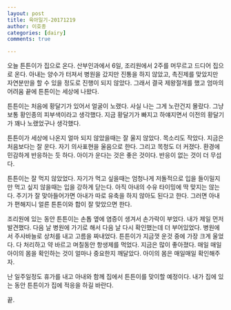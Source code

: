 ```yaml
---
layout: post
title: 육아일기-20171219
author: 이호종
categories: [dairy]
comments: true

---
```


오늘 튼튼이가 집으로 온다. 산부인과에서 6일, 조리원에서 2주를 머무르고 드디어 집으로 온다. 아내는 양수가 터져서 병원을 갔지만 진통을 하지 않았고, 촉진제를 맞았지만 자연분만을 할 수 있을 정도로 진행이 되지 않았다. 그래서 결국 제왕절개를 했고 엄마의 어려움 끝에 튼튼이는 세상에 나왔다.

튼튼이는 처음에 황달기가 있어서 얼굴이 노랬다. 사실 나는 그게 노란건지 몰랐다. 그냥 보통 황인종의 피부색이라고 생각했다. 지금 황달기가 빠지고 하얘지면서 이전의 황달기가 꽤나 노랬었구나 생각했다.

튼튼이가 세상에 나온지 얼마 되지 않았을때는 잘 울지 않았다. 목소리도 작았다. 지금은 처음보다는 잘 운다. 자기 의사표현을 울음으로 한다. 그리고 목청도 더 커졌다. 환경에 민감하게 반응하는 듯 하다. 아이가 운다는 것은 좋은 것이다. 반응이 없는 것이 더 무섭다.

튼튼이는 잘 먹지 않았었다. 자기가 먹고 싶을때는 엄청나게 저돌적으로 입을 들이밀지만 먹고 싶지 않을때는 입을 강하게 닫는다. 아직 아내의 수유 타이밍에 딱 맞지는 않는다. 주기가 잘 맞아들어가면 아내가 따로 유축을 하지 않아도 된다고 한다. 그러면 아내가 편해지니 얼른 튼튼이와 합이 잘 맞았으면 한다.

조리원에 있는 동안 튼튼이는 손톱 옆에 염증이 생겨서 손가락이 부었다. 내가 제일 먼저 발견했다. 다음 날 병원에 가기로 해서 다음 날 다시 확인했는데 더 부어있었다. 병원에서 주사바늘로 상처를 내고 고름을 짜내었다. 튼튼이가 지금껏 운것 중에 가장 크게 울었다. 다 처리하고 약 바르고 며칠동안 항생제를 먹었다. 지금은 많이 좋아졌다. 매일 매일 아이의 몸을 확인하는 것이 얼마나 중요한지 깨달았다. 아이의 몸은 매일매일 확인해주자.

난 일주일정도 휴가를 내고 아내와 함께 집에서 튼튼이를 맞이할 예정이다. 내가 집에 있는 동안 튼튼이가 집에 적응을 하길 바란다.

끝.
